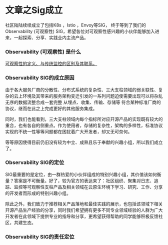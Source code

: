 # 文章之Sig成立

 社区陆陆续续成立了包括K8s ，Istio ，Envoy等SIG， 终于等到了我们的Observability \(可观察性\) SIG，希望各位对可观察性感兴趣的小伙伴能够加入进来，一起探索、分享、实践业内主流产品。

### Observability \(可观察性\) 是什么

[可观察性的定义、与传统监控的区别及其联系。](https://i.cloudnative.to/observability/prologue/definition)

### Observability SIG的成立原因

由于各大服务厂商的分散性、分布式系统的复杂性、三大支柱领域的弱关联性、复杂的云上环境及其带来的服务架构变迁引发的一系列问题迫使需要出现可以将杂乱无序的数据流整合成一套完整 从埋点、收集、传输、存储等 符合某种标准厂商的协议，继而在此之上完成更好的其他服务集成。

同时，我们也能看到，三大支柱领域内每个指标所对应开源产品的实现既有较大的重合，也有各自的侧重点。作为使用者，存储的复杂性，架构的多样性，标准协议实现的不统一性等等问题都在困扰着广大开发者，却又无可奈何。

等等原因使得目前仍旧没有较为中立、成熟且乐于奉献的兴趣小组，所以我们成立了。

### Observability SIG的定位

SIG最重要的是定位，由一群热爱的小伙伴组成的特别兴趣小组，其价值该如何衡量？答案是不可衡量。好了，较为官方的表达来了：社区组织、聚集对日志、追踪、监控等可观察性支柱产品及相关领域在云原生环境下学习、研究、工作、分享的开发者而形成的特别兴趣小组。

除此之外，我们致力于推荐相关产品落地和最佳实践的展示，也包括该领域下相关开源产品生产经验的分享，同时我们希望拥有更多不同专业领域经验的人群为广大开发者在此领域下提供专业的指导和分享，更希望获得帮助的同学能够积极反馈社区，共建生态。

### Observability SIG的责任定位


